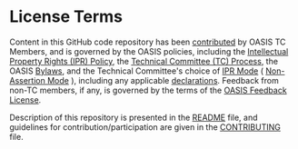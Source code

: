 # License Terms

Content in this GitHub code repository has been [contributed](https://www.oasis-open.org/policies-guidelines/ipr#def-contribution) by 
OASIS TC Members, and is governed by the OASIS policies, including the 
[Intellectual Property Rights (IPR) Policy](https://www.oasis-open.org/policies-guidelines/ipr), 
the [Technical Committee (TC) Process](https://www.oasis-open.org/policies-guidelines/tc-process), 
the OASIS [Bylaws](https://www.oasis-open.org/policies-guidelines/bylaws), 
and the Technical Committee's choice of 
[IPR Mode](https://www.oasis-open.org/policies-guidelines/ipr#def-ipr-mode) 
( [Non-Assertion Mode](https://www.oasis-open.org/policies-guidelines/ipr#Non-Assertion-Mode) ), 
including any applicable [declarations](https://www.oasis-open.org/committees/cacao/ipr.php). Feedback from non-TC members, if any, 
is governed by the terms of the [OASIS Feedback License](https://www.oasis-open.org/policies-guidelines/ipr#appendixa).

Description of this repository is presented in the [README](https://github.com/oasis-tcs/cacao/blob/master/README.md) file, 
and guidelines for contribution/participation are given in the 
[CONTRIBUTING](https://github.com/oasis-tcs/cacao/blob/master/CONTRIBUTING.md) file.
